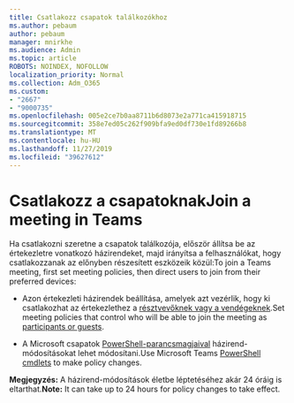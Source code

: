 ```yaml
---
title: Csatlakozz csapatok találkozókhoz
ms.author: pebaum
author: pebaum
manager: mnirkhe
ms.audience: Admin
ms.topic: article
ROBOTS: NOINDEX, NOFOLLOW
localization_priority: Normal
ms.collection: Adm_O365
ms.custom:
- "2667"
- "9000735"
ms.openlocfilehash: 005e2ce7b0aa8711b6d8073e2a771ca415918715
ms.sourcegitcommit: 358e7ed05c262f909bfa9ed0df730e1fd89266b8
ms.translationtype: MT
ms.contentlocale: hu-HU
ms.lasthandoff: 11/27/2019
ms.locfileid: "39627612"
---
```

# <a name="join-a-meeting-in-teams"></a><span data-ttu-id="a8ef6-102">Csatlakozz a csapatoknak</span><span class="sxs-lookup"><span data-stu-id="a8ef6-102">Join a meeting in Teams</span></span>

<span data-ttu-id="a8ef6-103">Ha csatlakozni szeretne a csapatok találkozója, először állítsa be az értekezletre vonatkozó házirendeket, majd irányítsa a felhasználókat, hogy csatlakozzanak az előnyben részesített eszközeik közül:</span><span class="sxs-lookup"><span data-stu-id="a8ef6-103">To join a Teams meeting, first set meeting policies, then direct users to join from their preferred devices:</span></span>

- <span data-ttu-id="a8ef6-104">Azon értekezleti házirendek beállítása, amelyek azt vezérlik, hogy ki csatlakozhat az értekezlethez a [résztvevőknek vagy a vendégeknek](https://docs.microsoft.com/microsoftteams/meeting-policies-in-teams#meeting-policy-settings---participants--guests).</span><span class="sxs-lookup"><span data-stu-id="a8ef6-104">Set meeting policies that control who will be able to join the meeting as [participants or guests](https://docs.microsoft.com/microsoftteams/meeting-policies-in-teams#meeting-policy-settings---participants--guests).</span></span> 

- <span data-ttu-id="a8ef6-105">A Microsoft csapatok [PowerShell-parancsmagjaival](https://docs.microsoft.com/microsoftteams/teams-powershell-overview) házirend-módosításokat lehet módosítani.</span><span class="sxs-lookup"><span data-stu-id="a8ef6-105">Use Microsoft Teams [PowerShell cmdlets](https://docs.microsoft.com/microsoftteams/teams-powershell-overview) to make policy changes.</span></span>    

<span data-ttu-id="a8ef6-106">**Megjegyzés:** A házirend-módosítások életbe léptetéséhez akár 24 óráig is eltarthat.</span><span class="sxs-lookup"><span data-stu-id="a8ef6-106">**Note:** It can take up to 24 hours for policy changes to take effect.</span></span>